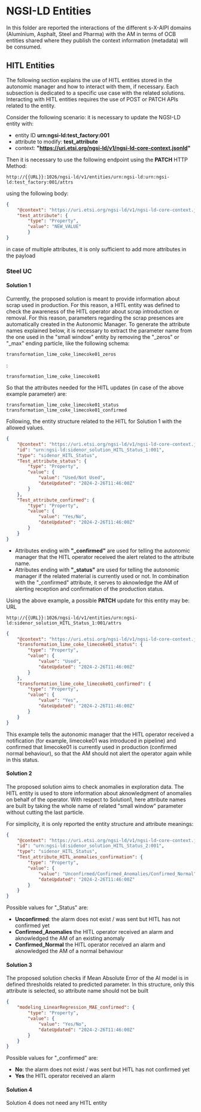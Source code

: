 # NGSI-LD Entities

In this folder are reported the interactions of the different s-X-AIPI domains (Aluminium, Asphalt, Steel and Pharma) with the AM in terms of OCB entities shared where they publish the context information (metadata) will be consumed.


## HITL Entities

The following section explains the use of HITL entities stored in the autonomic manager and how to interact with them, if necessary. Each subsection is dedicated to a specific use case with the related solutions.
Interacting with HITL entities requires the use of POST or PATCH APIs related to the entity. 

Consider the following scenario: it is necessary to update the NGSI-LD entity with:
- entity ID **urn:ngsi-ld:test_factory:001**
- attribute to modify:  **test_attribute**
- context:  **"https://uri.etsi.org/ngsi-ld/v1/ngsi-ld-core-context.jsonld"**

Then it is necessary to use the following endpoint using the **PATCH** HTTP Method:
```
http://{{URL}}:1026/ngsi-ld/v1/entities/urn:ngsi-ld:urn:ngsi-ld:test_factory:001/attrs
```
using the following body:

```json
{
    "@context": "https://uri.etsi.org/ngsi-ld/v1/ngsi-ld-core-context.jsonld",
    "test_attribute": {
        "type": "Property",
        "value": "NEW_VALUE"
        }
}
```
in case of multiple attributes, it is only sufficient to add more attributes in the payload

### Steel UC

#### Solution 1

Currently, the proposed solution is meant to provide information about scrap used in production. For this reason, a HITL entity was defined to check the awareness of the HITL operator about scrap introduction or removal. For this reason, parameters regarding the scrap presences are automatically created in the Autonomic Manager. To generate the attribute names explained below, it is necessary to extract the parameter name from the one used in the "small window" entity by removing the "_zeros" or "_max" ending particle, like the following schema:
```
transformation_lime_coke_limecoke01_zeros
```
:
```
transformation_lime_coke_limecoke01
```
So that the attributes needed for the HITL updates (in case of the above example parameter) are:

```
transformation_lime_coke_limecoke01_status 
transformation_lime_coke_limecoke01_confirmed
```

Following, the entity structure related to the HITL for Solution 1 with the allowed values.


```json
{
    "@context": "https://uri.etsi.org/ngsi-ld/v1/ngsi-ld-core-context.jsonld",
    "id": "urn:ngsi-ld:sidenor_solution_HITL_Status_1:001",
    "type": "sidenor_HITL_Status",
    "Test_attribute_status": {
        "type": "Property",
        "value": {
            "value": "Used/Not Used",
            "dateUpdated": "2024-2-26T11:46:00Z"
        }
    },
    "Test_attribute_confirmed": {
        "type": "Property",
        "value": {
            "value": "Yes/No",
            "dateUpdated": "2024-2-26T11:46:00Z"
        }
    }
}

```

- Attributes ending with **"_confirmed"** are used for telling the autonomic manager that the HITL operator received the alert related to the attribute name.
- Attributes ending with **"_status"** are used for telling the autonomic manager if the related material is currently used or not. In combination with the "_confirmed" attribute, it serves to aknowledge the AM of alerting reception and confirmation of the production status.
  
Using the above example, a possible **PATCH** update for this entity may be:
URL
```
http://{{URL}}:1026/ngsi-ld/v1/entities/urn:ngsi-ld:sidenor_solution_HITL_Status_1:001/attrs
```
```json
{
    "@context": "https://uri.etsi.org/ngsi-ld/v1/ngsi-ld-core-context.jsonld",
    "transformation_lime_coke_limecoke01_status": {
        "type": "Property",
        "value": {
            "value": "Used",
            "dateUpdated": "2024-2-26T11:46:00Z"
        }
    },
    "transformation_lime_coke_limecoke01_confirmed": {
        "type": "Property",
        "value": {
            "value": "Yes",
            "dateUpdated": "2024-2-26T11:46:00Z"
        }
    }
}
```
This example tells the autonomic manager that the HITL operator received a notification (for example, limecoke01 was introduced in pipeline) and confirmed that limecoke01 is currently used in production (confirmed normal behaviour), so that the AM should not alert the operator again while in this status.



#### Solution 2

The proposed solution aims to check anomalies in exploration data. The HITL entity is used to store information about aknowledgment of anomalies on behalf of the operator. With respect to Solution1, here attribute names are built by taking the whole name of related "small window" parameter without cutting the last particle.

For simplicity, it is only reported the entity structure and attribute meanings:

```json
{
    "@context": "https://uri.etsi.org/ngsi-ld/v1/ngsi-ld-core-context.jsonld",
    "id": "urn:ngsi-ld:sidenor_solution_HITL_Status_2:001",
    "type": "sidenor_HITL_Status",
    "Test_attribute_HITL_anomalies_confirmation": {
        "type": "Property",
        "value": {
            "value": "Unconfirmed/Confirmed_Anomalies/Confirmed_Normal",
            "dateUpdated": "2024-2-26T11:46:00Z"
        }
    }
}
```
Possible values for "_Status" are:
- **Unconfirmed**: the alarm does not exist / was sent but HITL has not confirmed yet
- **Confirmed_Anomalies** the HITL operator received an alarm and aknowledged the AM of an existing anomaly
- **Confirmed_Normal** the HITL operator received an alarm and aknowledged the AM of a normal behaviour



#### Solution 3

The proposed solution checks if Mean Absolute Error of the AI model is in defined thresholds related to predicted parameter.
In this structure, only this attribute is selected, so attribute name should not be built

```json
{
    "modeling_LinearRegression_MAE_confirmed": {
        "type": "Property",
        "value": {
            "value": "Yes/No",
            "dateUpdated": "2024-2-26T11:46:00Z"
        }
    }
}
```
Possible values for "_confirmed" are:
- **No**: the alarm does not exist / was sent but HITL has not confirmed yet
- **Yes** the HITL operator received an alarm



#### Solution 4

Solution 4 does not need any HITL entity
